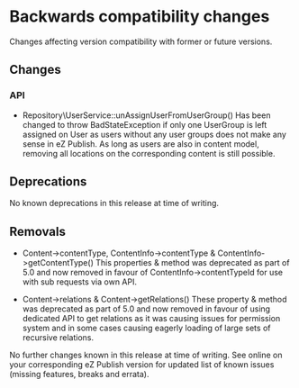 # Backwards compatibility changes

Changes affecting version compatibility with former or future versions.


## Changes

### API

* Repository\UserService::unAssignUserFromUserGroup()
  Has been changed to throw BadStateException if only one
  UserGroup is left assigned on User as users without any
  user groups does not make any sense in eZ Publish.
  As long as users are also in content model, removing all
  locations on the corresponding content is still possible.


## Deprecations

No known deprecations in this release at time of writing.


## Removals

* Content->contentType, ContentInfo->contentType & ContentInfo->getContentType()
  This properties & method was deprecated as part of 5.0 and now removed in
  favour of ContentInfo->contentTypeId for use with sub requests via own API.

* Content->relations & Content->getRelations()
  These property & method was deprecated as part of 5.0 and now removed in favour
  of using dedicated API to get relations as it was causing issues for permission
  system and in some cases causing eagerly loading of large sets of recursive
  relations.


No further changes known in this release at time of writing.
See online on your corresponding eZ Publish version for
updated list of known issues (missing features, breaks and errata).
